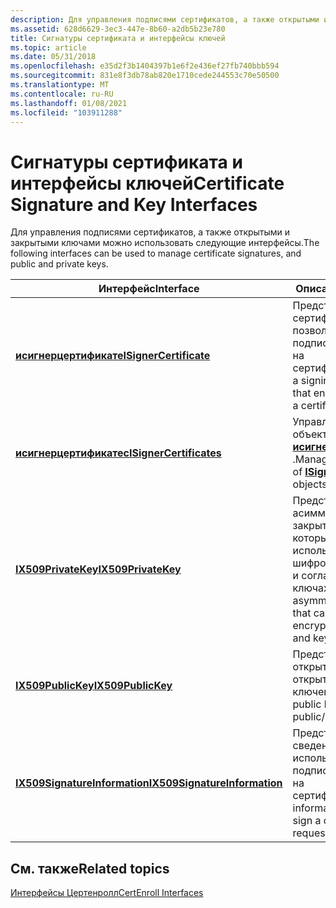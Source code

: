 ```yaml
---
description: Для управления подписями сертификатов, а также открытыми и закрытыми ключами можно использовать следующие интерфейсы.
ms.assetid: 628d6629-3ec3-447e-8b60-a2db5b23e780
title: Сигнатуры сертификата и интерфейсы ключей
ms.topic: article
ms.date: 05/31/2018
ms.openlocfilehash: e35d2f3b1404397b1e6f2e436ef27fb740bbb594
ms.sourcegitcommit: 831e8f3db78ab820e1710cede244553c70e50500
ms.translationtype: MT
ms.contentlocale: ru-RU
ms.lasthandoff: 01/08/2021
ms.locfileid: "103911288"
---
```

# <a name="certificate-signature-and-key-interfaces"></a><span data-ttu-id="63e51-103">Сигнатуры сертификата и интерфейсы ключей</span><span class="sxs-lookup"><span data-stu-id="63e51-103">Certificate Signature and Key Interfaces</span></span>

<span data-ttu-id="63e51-104">Для управления подписями сертификатов, а также открытыми и закрытыми ключами можно использовать следующие интерфейсы.</span><span class="sxs-lookup"><span data-stu-id="63e51-104">The following interfaces can be used to manage certificate signatures, and public and private keys.</span></span>



| <span data-ttu-id="63e51-105">Интерфейс</span><span class="sxs-lookup"><span data-stu-id="63e51-105">Interface</span></span>                                                      | <span data-ttu-id="63e51-106">Описание</span><span class="sxs-lookup"><span data-stu-id="63e51-106">Description</span></span>                                                                                       |
|----------------------------------------------------------------|---------------------------------------------------------------------------------------------------|
| [<span data-ttu-id="63e51-107">**исигнерцертификате**</span><span class="sxs-lookup"><span data-stu-id="63e51-107">**ISignerCertificate**</span></span>](/windows/desktop/api/CertEnroll/nn-certenroll-isignercertificate)               | <span data-ttu-id="63e51-108">Представляет сертификат подписи, позволяющий подписывать запрос на сертификат.</span><span class="sxs-lookup"><span data-stu-id="63e51-108">Represents a signing certificate that enables you to sign a certificate request.</span></span>                  |
| [<span data-ttu-id="63e51-109">**исигнерцертификатес**</span><span class="sxs-lookup"><span data-stu-id="63e51-109">**ISignerCertificates**</span></span>](/windows/desktop/api/CertEnroll/nn-certenroll-isignercertificates)             | <span data-ttu-id="63e51-110">Управляет коллекцией объектов [**исигнерцертификате**](/windows/desktop/api/CertEnroll/nn-certenroll-isignercertificate) .</span><span class="sxs-lookup"><span data-stu-id="63e51-110">Manages a collection of [**ISignerCertificate**](/windows/desktop/api/CertEnroll/nn-certenroll-isignercertificate) objects.</span></span>                 |
| [<span data-ttu-id="63e51-111">**IX509PrivateKey**</span><span class="sxs-lookup"><span data-stu-id="63e51-111">**IX509PrivateKey**</span></span>](/windows/desktop/api/CertEnroll/nn-certenroll-ix509privatekey)                     | <span data-ttu-id="63e51-112">Представляет асимметричный закрытый ключ, который можно использовать для шифрования, подписи и соглашения о ключах.</span><span class="sxs-lookup"><span data-stu-id="63e51-112">Represents an asymmetric private key that can be used for encryption, signing, and key agreement.</span></span> |
| [<span data-ttu-id="63e51-113">**IX509PublicKey**</span><span class="sxs-lookup"><span data-stu-id="63e51-113">**IX509PublicKey**</span></span>](/windows/desktop/api/CertEnroll/nn-certenroll-ix509publickey)                       | <span data-ttu-id="63e51-114">Представляет открытый ключ в паре открытого и закрытого ключей.</span><span class="sxs-lookup"><span data-stu-id="63e51-114">Represents a public key in a public/private key pair.</span></span>                                             |
| [<span data-ttu-id="63e51-115">**IX509SignatureInformation**</span><span class="sxs-lookup"><span data-stu-id="63e51-115">**IX509SignatureInformation**</span></span>](/windows/desktop/api/CertEnroll/nn-certenroll-ix509signatureinformation) | <span data-ttu-id="63e51-116">Представляет сведения, используемые для подписания запроса на сертификат.</span><span class="sxs-lookup"><span data-stu-id="63e51-116">Represents information used to sign a certificate request.</span></span>                                        |



 

## <a name="related-topics"></a><span data-ttu-id="63e51-117">См. также</span><span class="sxs-lookup"><span data-stu-id="63e51-117">Related topics</span></span>

<dl> <dt>

[<span data-ttu-id="63e51-118">Интерфейсы Цертенролл</span><span class="sxs-lookup"><span data-stu-id="63e51-118">CertEnroll Interfaces</span></span>](certenroll-interfaces.md)
</dt> </dl>

 

 



